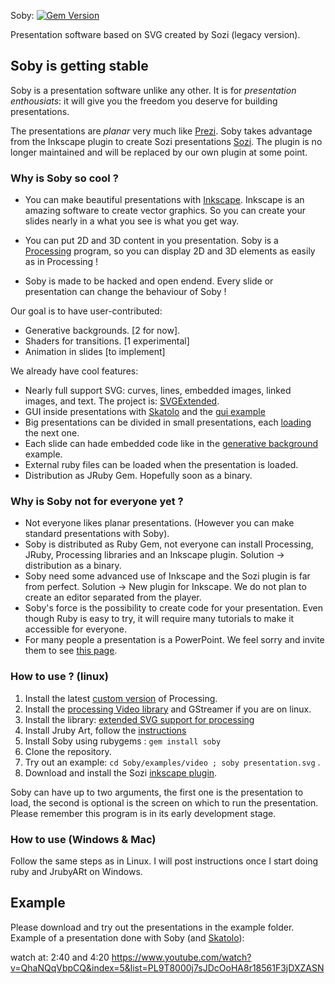 Soby: [![Gem Version](https://badge.fury.io/rb/soby.svg)](https://badge.fury.io/rb/soby)

Presentation software based on SVG created by Sozi (legacy version).

## Soby is getting stable

Soby is a presentation software unlike any other. It is for *presentation enthousiats*: it will give you the
freedom you deserve for building presentations. 

The presentations are *planar* very much like [Prezi](https://prezi.com/). Soby takes advantage from the Inkscape plugin 
to create Sozi presentations [Sozi](http://sozi.baierouge.fr/). The plugin is no longer maintained and will be replaced
by our own plugin at some point. 

### Why is Soby so cool ?

* You can make beautiful presentations with [Inkscape](https://inkscape.org/). Inkscape is an
amazing software to create vector graphics. So you can create your slides nearly in a what you see is what you get way.

* You can put 2D and 3D content in you presentation. Soby is a [Processing](http://processing.org) program, so you can 
display 2D and 3D elements as easily as in Processing !
* Soby is made to be hacked and open endend. Every slide or presentation can change the behaviour of Soby !

Our goal is to have user-contributed: 

* Generative backgrounds.  [2 for now]. 
* Shaders for transitions. [1 experimental]
* Animation in slides  [to implement]

We already have cool features: 

* Nearly full support SVG: curves, lines, embedded images, linked images, and text. The project is: [SVGExtended](https://github.com/Rea-lity-Tech/SVGExtended). 
* GUI inside presentations with [Skatolo](https://github.com/poqudrof/Skatolo) and the [gui example](https://github.com/poqudrof/Soby/tree/master/examples/gui)
* Big presentations can be divided in small presentations, each [loading](https://github.com/poqudrof/Soby/tree/master/examples/load-presentation) the next one. 
* Each slide can hade embedded code like in the [generative background](https://github.com/poqudrof/Soby/tree/master/examples/generative_background) example.
* External ruby files can be loaded when the presentation is loaded. 
* Distribution as JRuby Gem. Hopefully soon as a binary.  

### Why is Soby not for everyone yet ? 

* Not everyone likes planar presentations. (However you can make standard presentations with Soby). 
* Soby is distributed as Ruby Gem, not everyone can install Processing, JRuby, Processing libraries and an Inkscape plugin.  Solution -> distribution as a binary. 
* Soby need some advanced use of Inkscape and the Sozi plugin is far from perfect. Solution -> New plugin for Inkscape. We do not plan to create an editor separated from the player. 
* Soby's force is the possibility to create code for your presentation. Even though Ruby is easy to try, it will require many tutorials to make it accessible for everyone. 
* For many people a presentation is a PowerPoint. We feel sorry and invite them to see [this page](http://alternativeto.net/software/microsoft-powerpoint/). 

### How to use ?  (linux)

 1. Install the latest [custom version](https://github.com/poqudrof/processing/releases) of Processing.  
 2. Install the [processing Video library](https://github.com/processing/processing-video) and GStreamer if you are on linux. 
 2. Install the library: [extended SVG support for processing](https://github.com/poqudrof/SVGExtended)
 3. Install Jruby Art, follow the [instructions](https://github.com/ruby-processing/JRubyArt)
 4. Install Soby using rubygems : `gem install soby`
 5. Clone the repository.
 6. Try out an example: `cd Soby/examples/video ; soby presentation.svg`  . 
 7. Download and install the Sozi [inkscape plugin](https://github.com/senshu/Sozi/releases/tag/13.11).


Soby can have up to two arguments, the first one is the presentation to load, the second is optional is the screen on which to run the presentation.
Please remember this program is in its early development stage.


### How to use (Windows & Mac)

Follow the same steps as in Linux. I will post instructions once I start doing ruby and JrubyARt on Windows. 

## Example
Please download and try out the presentations in the example folder. 
Example of a presentation done with Soby (and [Skatolo](https://github.com/potioc/Skatolo)):

watch at:  2:40  and 4:20
https://www.youtube.com/watch?v=QhaNQqVbpCQ&index=5&list=PL9T8000j7sJDcOoHA8r18561F3jDXZASN




